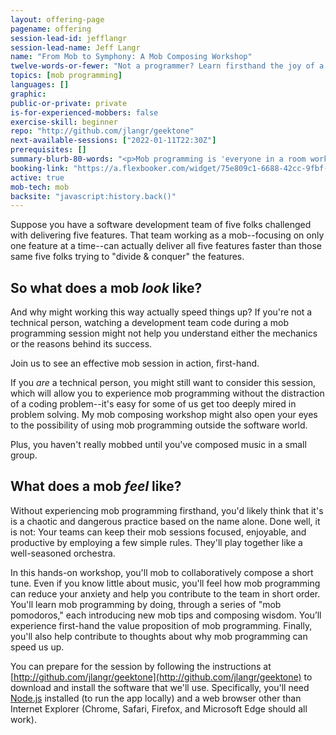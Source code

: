 ```yaml
---
layout: offering-page
pagename: offering
session-lead-id: jefflangr
session-lead-name: Jeff Langr
name: "From Mob to Symphony: A Mob Composing Workshop"
twelve-words-or-fewer: "Not a programmer? Learn firsthand the joy of a PubMob. Come compose with us."
topics: [mob programming]
languages: []
graphic: 
public-or-private: private
is-for-experienced-mobbers: false
exercise-skill: beginner
repo: "http://github.com/jlangr/geektone"
next-available-sessions: ["2022-01-11T22:30Z"]
prerequisites: []
summary-blurb-80-words: "<p>Mob programming is 'everyone in a room working on the same thing at the same time,' per Woody Zuill. Outrageous! Yet teams find mob programming a fun way to collaboratively build and deliver high-quality software. Some teams even say they go faster.</p><p>In this session, we'll mob to collaboratively compose a short song. Even if you know little about music, you'll feel firsthand how participating in a mob can reduce your anxiety and help you contribute quickly.</p>"
booking-link: "https://a.flexbooker.com/widget/75e809c1-6688-42cc-9fbf-77b001c15991?serviceIds=39116"
active: true
mob-tech: mob
backsite: "javascript:history.back()"
---
```

Suppose you have a software development team of five folks challenged with delivering five features. That team working as a mob--focusing on only one feature at a time--can actually deliver all five features faster than those same five folks trying to "divide & conquer" the features.

## So what does a mob *look* like? 

And why might working this way actually speed things up? If you're not a technical person, watching a development team code during a mob programming session might not help you understand either the mechanics or the reasons behind its success.

Join us to see an effective mob session in action, first-hand.

If you *are* a technical person, you might still want to consider this session, which will allow you to experience mob programming without the distraction of a coding problem--it's easy for some of us get too deeply mired in problem solving. My mob composing workshop might also open your eyes to the possibility of using mob programming outside the software world.

Plus, you haven't really mobbed until you've composed music in a small group.

## What does a mob *feel* like?

Without experiencing mob programming firsthand, you'd likely think that it's is a chaotic and dangerous practice based on the name alone. Done well, it is not: Your teams can keep their mob sessions focused, enjoyable, and productive by employing a few simple rules. They'll play together like a well-seasoned orchestra.

In this hands-on workshop, you'll mob to collaboratively compose a short tune. Even if you know little about music, you'll feel how mob programming can reduce your anxiety and help you contribute to the team in short order. You'll learn mob programming by doing, through a series of "mob pomodoros," each introducing new mob tips and composing wisdom. You’ll experience first-hand the value proposition of mob programming. Finally, you'll also help contribute to thoughts about why mob programming can speed us up.

You can prepare for the session by following the instructions at [http://github.com/jlangr/geektone](http://github.com/jlangr/geektone) to download and install the software that we'll use. Specifically, you'll need [Node.js](https://nodejs.org/) installed (to run the app locally) and a web browser other than Internet Explorer (Chrome, Safari, Firefox, and Microsoft Edge should all work).